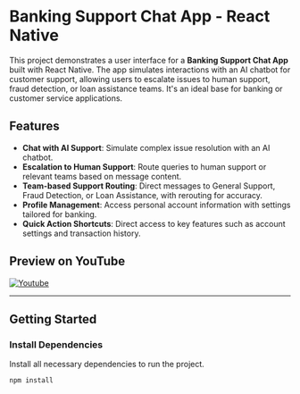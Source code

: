 # Banking Support Chat App - React Native

This project demonstrates a user interface for a **Banking Support Chat App** built with React Native. The app simulates interactions with an AI chatbot for customer support, allowing users to escalate issues to human support, fraud detection, or loan assistance teams. It's an ideal base for banking or customer service applications.

## Features

- **Chat with AI Support**: Simulate complex issue resolution with an AI chatbot.
- **Escalation to Human Support**: Route queries to human support or relevant teams based on message content.
- **Team-based Support Routing**: Direct messages to General Support, Fraud Detection, or Loan Assistance, with rerouting for accuracy.
- **Profile Management**: Access personal account information with settings tailored for banking.
- **Quick Action Shortcuts**: Direct access to key features such as account settings and transaction history.

## Preview on YouTube


<p align="left">
  <a href="https://www.youtube.com/channel/UCuJNJfjUo2i4c6n09hZTlBQ?sub_confirmation=1">
    <img alt="Youtube" title="Youtube" src="https://img.shields.io/badge/-Subscribe-red?style=for-the-badge&logo=youtube&logoColor=white"/>
  </a>
</p>

---

## Getting Started

### Install Dependencies

Install all necessary dependencies to run the project.

```bash
npm install
